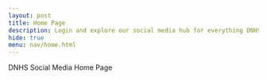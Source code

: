 ```yaml
---
layout: post
title: Home Page
description: Login and explore our social media hub for everything DNHS 
hide: true
menu: nav/home.html
---
```


DNHS Social Media Home Page